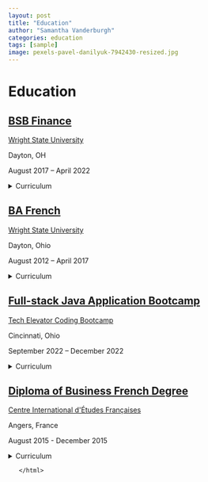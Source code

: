 ```yaml
---
layout: post
title: "Education"
author: "Samantha Vanderburgh"
categories: education
tags: [sample]
image: pexels-pavel-danilyuk-7942430-resized.jpg
---
```

<html>
<h1> Education </h1>

<h2><a href="https://business.wright.edu/finance-and-financial-services/bachelor-of-science-in-business-finance-major">BSB Finance</a></h2>
<div class="experience-wrapper">
   <div class="experience-row">
      <div class="icon-wrapper"><i class="fa-solid fa-school"></i></div>
      <p><a href="https://www.wright.edu/">Wright State University</a></p>
   </div>
   <div class="experience-row">
      <div class="icon-wrapper"><i class="fa-solid fa-location-pin"></i></div>
      <p>Dayton, OH</p>
   </div>
   <div class="experience-row">
      <div class="icon-wrapper"><i class="fa-regular fa-calendar-days"></i></div>
      <p>August 2017 – April 2022</p>
   </div>
  <details><summary>Curriculum</summary>
  <p>
  ■ Financial Analysis <br>
  ■ Financial Reporting <br>
  ■ Accounting <br>
  ■ Business Analysis <br>
  ■ Data Analytics <br>
  ■ General Educational Requirements <br>
  </p>
  </details>  
</div>

<h2><a href="https://liberal-arts.wright.edu/social-sciences-and-international-studies/bachelor-of-arts-in-french">BA French</a></h2>
<div class="experience-wrapper">
    <div class="experience-row">
       <div class="icon-wrapper"><i class="fa-solid fa-school"></i></div>
       <p><a href="https://www.wright.edu/">Wright State University</a></p>
    </div>
    <div class="experience-row">
       <div class="icon-wrapper"><i class="fa-solid fa-location-pin"></i></div>
       <p>Dayton, Ohio</p>
    </div>
    <div class="experience-row">
       <div class="icon-wrapper"><i class="fa-regular fa-calendar-days"></i></div>
       <p>August 2012 – April 2017</p>
    </div>
    <details><summary>Curriculum</summary>
       <p>
       ■ French Language <br>
       ■ French Art History <br>
       ■ French History <br>
       ■ French Political Science <br>
       ■ Extracurricular Courses <br>
       ■ Arabic Language Minor <br>
       ■ General Education Requirements <br>
       </p>
   </details>
</div>

<h2><a href="https://www.techelevator.com/">Full-stack Java Application Bootcamp</a></h2>
<div class="experience-wrapper">
    <div class="experience-row">
       <div class="icon-wrapper"><i class="fa-solid fa-school"></i></div>
       <p><a href="https://www.techelevator.com/">Tech Elevator Coding Bootcamp</a></p>
    </div>
    <div class="experience-row">
       <div class="icon-wrapper"><i class="fa-solid fa-location-pin"></i></div>
       <p>Cincinnati, Ohio</p>
    </div>
    <div class="experience-row">
       <div class="icon-wrapper"><i class="fa-regular fa-calendar-days"></i></div>
       <p>September 2022 – December 2022</p>
    </div>
    <details><summary>Curriculum</summary>
    <p>
    ■ Java Programming <br>
    ■ SQL Databases <br>
    ■ JavaScript <br>
    ■ SpringBoot <br>
    ■ HTML, CSS, and Git <br>
    ■ Vue.js, IntelliJ <br>
    ■ Unit Testing (JUnit), E/R diagrams, Integration Testing <br>
    </p>
    </details>  
</div>

<h2><a href="https://www.cidef.uco.fr/navigation/academics/certifications/certificates-7821.kjsp">Diploma of Business French Degree</a></h2>
<div class="experience-wrapper">
    <div class="experience-row">
       <div class="icon-wrapper"><i class="fa-solid fa-school"></i></div>
       <p><a href="https://www.cidef.uco.fr/">Centre International d'Études Françaises</a></p>
    </div>
    <div class="experience-row">
       <div class="icon-wrapper"><i class="fa-solid fa-location-pin"></i></div>
       <p>Angers, France</p>
    <div>
    <div class="experience-row">
       <div class="icon-wrapper"><i class="fa-regular fa-calendar-days"></i></div>
       <p>August 2015 - December 2015</p>
    </div>
    <details><summary>Curriculum</summary>
    <p>
    ■ French Language <br>
    ■ French Art History <br>
    ■ French History <br>
    ■ French Political Science <br>
    ■ Extracurricular Courses <br>
    ■ C1 Level <br>
    </p>
    </details>
</div>
       
       </html>
